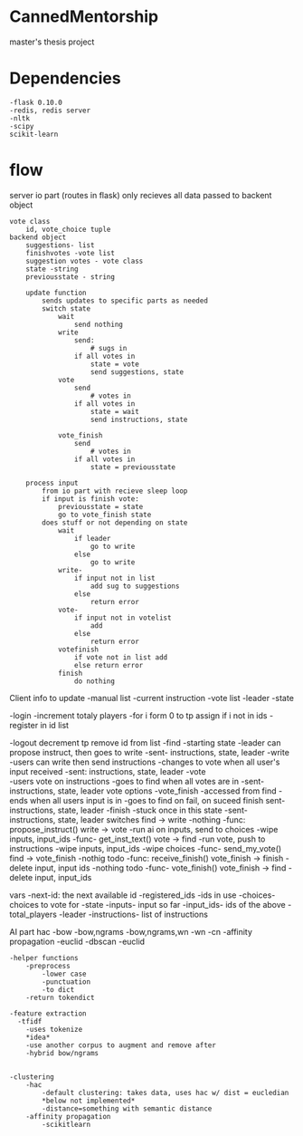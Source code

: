 CannedMentorship
================

master's thesis project

Dependencies
============
    -flask 0.10.0
    -redis, redis server
    -nltk
    -scipy
    scikit-learn

flow
========
server
    io part  (routes in flask)
        only recieves
        all data passed to backent object
    
    vote class
        id, vote_choice tuple
    backend object
        suggestions- list
        finishvotes -vote list
        suggestion votes - vote class
        state -string
        previousstate - string
        
        update function 
            sends updates to specific parts as needed
            switch state
                wait
                    send nothing
                write
                    send:
                        # sugs in
                    if all votes in
                        state = vote
                        send suggestions, state
                vote
                    send
                        # votes in
                    if all votes in
                        state = wait
                        send instructions, state

                vote_finish
                    send
                        # votes in
                    if all votes in
                        state = previousstate
                                            
        process input
            from io part with recieve sleep loop
            if input is finish vote:
                previousstate = state
                go to vote_finish state
            does stuff or not depending on state
                wait
                    if leader
                        go to write
                    else 
                        go to write
                write-
                    if input not in list
                        add sug to suggestions
                    else 
                        return error 
                vote- 
                    if input not in votelist
                        add
                    else
                        return error
                votefinish
                    if vote not in list add
                    else return error
                finish
                    do nothing


Client
    info to update
        -manual list
        -current instruction
        -vote list
        -leader
        -state
                



  -login
    -increment totaly players
    -for i form 0 to tp
        assign if i not in ids
    -register in id list
  
  -logout
    decrement tp
    remove id from list
        -find
               -starting state
               -leader can propose instruct, then goes to write
               -sent- instructions, state, leader
        -write
                -users can write then send instructions
                -changes to vote when all user's input received
                -sent: instructions, state, leader
        -vote  
               -users vote on instructions
               -goes to find when all votes are in
               -sent- instructions, state, leader vote options
        -vote_finish
                -accessed from find
                -ends when all users input is in
                -goes to find on fail, on suceed finish
                sent- instructions, state, leader
        -finish
                -stuck once in this state
                -sent- instructions, state, leader
switches
    find -> write
        -nothing
        -func: propose_instruct()
    write -> vote
        -run ai on inputs, send to choices
        -wipe inputs, input_ids
        -func- get_inst_text()
    vote -> find
        -run vote, push to instructions
        -wipe inputs, input_ids
        -wipe choices
        -func- send_my_vote()
    find -> vote_finish
        -nothig todo
        -func: receive_finish()
    vote_finish -> finish
        -delete input, input ids
        -nothing todo
        -func- vote_finish()
    vote_finish -> find
        -delete input, input_ids
        
vars
    -next-id: the next available id
    -registered_ids
        -ids in use
    -choices- choices to vote for
    -state
    -inputs- input so far
    -input_ids- ids of the above
    -total_players
    -leader
    -instructions- list of instructions

        
                
        
AI part
    hac
        -bow
        -bow,ngrams
        -bow,ngrams,wn
        -wn
        -cn
    -affinity propagation
        -euclid
    -dbscan
        -euclid
    
    
    






    -helper functions
        -preprocess
            -lower case
            -punctuation
            -to dict
        -return tokendict
        
    -feature extraction
      -tfidf   
        -uses tokenize
        *idea*
        -use another corpus to augment and remove after 
        -hybrid bow/ngrams 
        
        
    -clustering
        -hac
            -default clustering: takes data, uses hac w/ dist = eucledian
            *below not implemented*
            -distance=something with semantic distance
        -affinity propagation
            -scikitlearn

